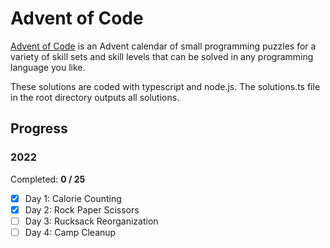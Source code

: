 # Advent of Code

[Advent of Code](https://adventofcode.com/) is an Advent calendar of small programming puzzles for a variety of skill sets and skill levels that can be solved in any programming language you like.

These solutions are coded with typescript and node.js. The solutions.ts file in the root directory outputs all solutions.

## Progress

### 2022

Completed: **0 / 25**

- [x] Day 1: Calorie Counting
- [x] Day 2: Rock Paper Scissors
- [ ] Day 3: Rucksack Reorganization
- [ ] Day 4: Camp Cleanup
